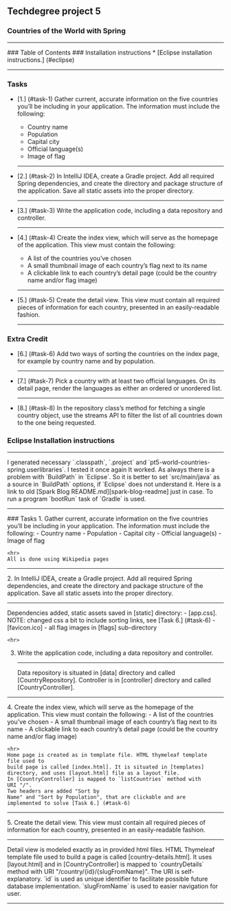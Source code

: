 ## Techdegree project 5
### Countries of the World with Spring
<hr>
### Table of Contents
### Installation instructions
* [Eclipse installation instructions.] (#eclipse)
<hr>

### Tasks
* [1.] (#task-1) Gather current, accurate information on the five countries 
    you’ll be including in your application. The information must include the 
    following:
    - Country name
    - Population
    - Capital city
    - Official language(s)
    - Image of flag
    
    <hr>
* [2.] (#task-2) In IntelliJ IDEA, create a Gradle project. Add all required 
    Spring dependencies, and create the directory and package structure of the 
    application. Save all static assets into the proper directory.
    <hr>
* [3.] (#task-3)  Write the application code, including a data repository 
    and controller. 
    <hr>
* [4.] (#task-4) Create the index view, which will serve as the homepage of the 
    application. This view must contain the following:
    - A list of the countries you’ve chosen
    - A small thumbnail image of each country’s flag next to its name
    - A clickable link to each country’s detail page 
       (could be the country name and/or flag image)
    
    <hr>
* [5.] (#task-5) Create the detail view. This view must contain all required 
    pieces of information for each country, presented in an easily-readable 
    fashion.
    <hr>
### Extra Credit    
* [6.] (#task-6) Add two ways of sorting the countries on the index page, 
    for example by country name and by population.
    <hr>
* [7.] (#task-7) Pick a country with at least two official languages. On its 
    detail page, render the languages as either an ordered or unordered list.
    <hr>
* [8.] (#task-8) In the repository class’s method for fetching a single 
    country object, use the streams API to filter the list of all countries 
    down to the one being requested.
<!--Links-->

<!--External URLs-->
[spark-blog-readme]: 
    https://github.com/nikiforov-alexander/pt4-spark-blog#eclipse "Spark Blog README"
<!--Directories-->
[resources]: 
    src/main/resources "/src/main/resources"
[static]: 
    src/main/resources/static "/src/main/resources/static"
[templates]: 
    src/main/resources/templates "/src/main/resources/templates"
<!-- Files in static -->
[app.css]: 
    src/main/resources/static/app.css "src/main/resources/static/app.css"
[favicon.ico]: 
    src/main/resources/static/favicon.ico "src/main/resources/static/favicon.ico"
[flags]: 
    src/main/resources/static/flags "/src/main/resources/static/flags"
[layout.html]: 
    src/main/resources/templates/layout.html "/src/main/resources/templates/layout.html"
[index.html]: 
    src/main/resources/templates/index.html "/src/main/resources/templates/index.html"
[error.html]: 
    src/main/resources/templates/error.html "/src/main/resources/templates/error.html"
[country-details.html]: 
    src/main/resources/templates/country-details.html "/src/main/resources/templates/country-details.html"
<!--Dirs and files in source folders-->
[data]: 
    src/main/java/com/teamtreehouse/countries/data "src/main/java/com/teamtreehouse/countries/data"
[controller]: 
    src/main/java/com/teamtreehouse/countries/controller "src/main/java/com/teamtreehouse/countries/controller"
[CountryController]: 
    src/main/java/com/teamtreehouse/countries/controller/CountryController.java "src/main/java/com/teamtreehouse/countries/controller/CountryController.java"
### Eclipse Installation instructions
<hr> <a id="eclipse"></a>
    I generated necessary `.classpath`, `.project` and 
    `pt5-world-countries-spring.userlibraries`. I tested it once again
    It worked. As always there is a problem with `BuildPath` in 
    `Eclipse`.
    So it is better to set `src/main/java` as a source in `BuildPath`
    options, if `Eclipse` does not understand it. Here is a link to old
    [Spark Blog README.md][spark-blog-readme] just in case. To run a 
    program `bootRun` task of `Gradle` is used.
<hr>
### Tasks
1. <a id="task-1"></a>
    Gather current, accurate information on the five countries you’ll 
    be including in your application. The information must include the 
    following:
    - Country name
    - Population
    - Capital city
    - Official language(s)
    - Image of flag
    
    <hr>
    All is done using Wikipedia pages
<hr>
2. <a id="task-2"></a>
    In IntelliJ IDEA, create a Gradle project. Add all required Spring 
    dependencies, and create the directory and package structure of 
    the application. Save all static assets into the proper directory.
    <hr>
    Dependencies added, static assets saved in [static] directory:
    - [app.css]. NOTE: changed css a bit to include sorting links, see
      [Task 6.] (#task-6)
    - [favicon.ico]
    - all flag images in [flags] sub-directory
    
    <hr>
3. <a id="task-3"></a>
   Write the application code, including a data repository and 
   controller. 
   <hr>
   Data repository is situated in [data] directory and 
   called [CountryRepository]. Controller is in [controller] directory
   and called [CountryController].
<hr>
4. <a id="task-4"></a> 
    Create the index view, which will serve as the homepage of the 
    application. This view must contain the following:
    - A list of the countries you’ve chosen
    - A small thumbnail image of each country’s flag next to its name
    - A clickable link to each country’s detail page 
       (could be the country name and/or flag image) 
       
    <hr>
    Home page is created as in template file. HTML thymeleaf template 
    file used to 
    build page is called [index.html]. It is situated in [templates] 
    directory, and uses [layout.html] file as a layout file. 
    In [CountryController] is mapped to `listCountries` method with
    URI "/".
    Two headers are added "Sort by
    Name" and "Sort by Population", that are clickable and are
    implemented to solve [Task 6.] (#task-6)
<hr>
5. <a id="task-5"></a> 
    Create the detail view. This view must contain all required 
    pieces of information for each country, presented in an easily-readable 
    fashion.
    <hr>
    Detail view is modeled exactly as in provided html files. HTML 
    Thymeleaf template file used to build a page is called
    [country-details.html]. It uses [layout.html] and in 
    [CountryController] is mapped to `countryDetails` method with
    URI "/country/{id}/{slugFromName}". The URI is self-explanatory.
    `id` is used as unique identifier to facilitate possible future
    database implementation. `slugFromName` is used to easier 
    navigation for user.
<hr>

